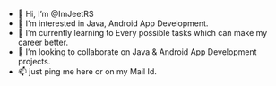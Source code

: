 - 👋 Hi, I’m @ImJeetRS
- 👀 I’m interested in Java, Android App Development.
- 🌱 I’m currently learning to Every possible tasks which can make my career better.
- 💞️ I’m looking to collaborate on Java & Android App Development projects. 
- 📫 just ping me here or on my Mail Id.

<!---
ImJeetRS/ImJeetRS is a ✨ special ✨ repository because its `README.md` (this file) appears on your GitHub profile.
You can click the Preview link to take a look at your changes.
--->
